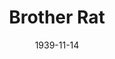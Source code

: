 ---
title: Brother Rat
date: 1939-11-14
closing_date: 1939-11-17
layout: productions
playbill:
Theatre: Theatre Jacksonville
Venue: Little Theatre
cast:
- A. Furman Townsend, Jr.: Sidney Lanier
- Billy Randolph: J. Burton Webster, Jr.
- Bing Edwards: Buddy Kilgore
- Claire Ramm: Betty Dowling
- Col. Ramm: John Temple Gilmer
- Dan Crawford: John Covington
- Grant Bottome: Algie Moseley
- Harley Harrington: Louis Larmoyeux
- Jenny: Elsie Austin
- Joyce Winfree: Ilah Fay Blois
- Kate Rice: Edith Hulsey
- Liet. "Lace Drawers" Rogers: Samuel Birnkrant
- Member of the Guard:
  - Ben Johnson
  - Robert Krell
- Mrs. Brooks: Emma Sue Mcleod
- Newsreel Scott: Bob Phillips
- Slim: Fred W. Bucky, Jr.
- Tripod Andrews: Henry Anner
- Wardrobe Mistress: Marie Williams
crew:
- Crew Assistant:
  - Charles Roberts
  - Eleonor Edwards
  - Elma Jean Hendren
  - Molly Delgado
  - Pol Delgado
  - Robert Krell
- Director: William F. Blois, Jr.
- Electrician: Alex Pillsbury
- Make-up: Stanley Morrell
- Make-up Assistant:
  - Aletha Masters
  - Emma Sue Zink
  - Jean Runyon
  - Matilda Shane
  - Neal Tyler, Jr.
- Production Manager: Mary Courtney
- Property Assistant:
  - Anne Newsom
  - Molly Delgado
- Props: Eleonor Edwards
- Stage Manager: Jesse Hoagland
orchestra:
external_links:
---